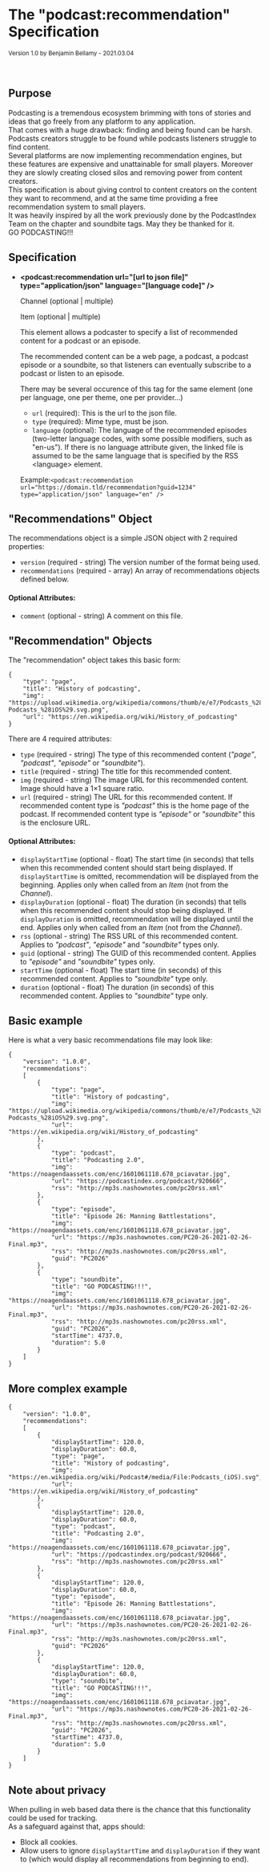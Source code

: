 # The "podcast:recommendation" Specification

<small>Version 1.0 by Benjamin Bellamy - 2021.03.04</small>

<br>

## Purpose

Podcasting is a tremendous ecosystem brimming with tons of stories and ideas that go freely from any platform to any application.  
That comes with a huge drawback: finding and being found can be harsh.  
Podcasts creators struggle to be found while podcasts listeners struggle to find content.  
Several platforms are now implementing recommendation engines, but these features are expensive and unattainable for small players. Moreover they are slowly creating closed silos and removing power from content creators.  
This specification is about giving control to content creators on the content they want to recommend, and at the same time providing a free recommendation system to small players.  
It was heavily inspired by all the work previously done by the PodcastIndex Team on the chapter and soundbite tags. May they be thanked for it.  
GO PODCASTING!!!

## Specification

- **\<podcast:recommendation url="[url to json file]" type="application/json" language="[language code]" />**

    Channel (optional | multiple)

    Item (optional | multiple)

   This element allows a podcaster to specify a list of recommended content for a podcast or an episode.

   The recommended content can be a web page, a podcast, a podcast episode or a soundbite, so that listeners can eventually subscribe to a podcast or listen to an episode.

   There may be several occurence of this tag for the same element (one per language, one per theme, one per provider…)

   - `url` (required): This is the url to the json file.
   - `type` (required): Mime type, must be json.
   - `language` (optional): The language of the recommended episodes (two-letter language codes, with some possible modifiers, such as "en-us"). If there is no language attribute given, the linked file is assumed to be the same language that is specified by the RSS \<language> element. 

   Example:`<podcast:recommendation url="https://domain.tld/recommendation?guid=1234" type="application/json" language="en" />`

## "Recommendations" Object

The recommendations object is a simple JSON object with 2 required properties:

 - `version` (required - string) The version number of the format being used.
 - `recommendations` (required - array) An array of recommendations objects defined below.

#### Optional Attributes:

 - `comment` (optional - string) A comment on this file.


## "Recommendation" Objects

The "recommendation" object takes this basic form:

```
{
	"type": "page",
    "title": "History of podcasting",
	"img": "https://upload.wikimedia.org/wikipedia/commons/thumb/e/e7/Podcasts_%28iOS%29.svg/440px-Podcasts_%28iOS%29.svg.png",
	"url": "https://en.wikipedia.org/wiki/History_of_podcasting"
}
```

There are 4 required attributes:

 - `type` (required - string) The type of this recommended content (*"page"*, *"podcast"*, *"episode"* or *"soundbite"*).
 - `title` (required - string) The title for this recommended content.
 - `img` (required - string) The image URL for this recommended content. Image should have a 1×1 square ratio.
 - `url` (required - string) The URL for this recommended content. If recommended content type is *"podcast"* this is the home page of the podcast. If recommended content type is *"episode"* or *"soundbite"* this is the enclosure URL. 

#### Optional Attributes:

 - `displayStartTime` (optional - float) The start time (in seconds) that tells when this recommended content should start being displayed. If `displayStartTime` is omitted, recommendation will be displayed from the beginning. Applies only when called from an *Item* (not from the *Channel*).
 - `displayDuration` (optional - float) The duration (in seconds) that tells when this recommended content should stop being displayed. If `displayDuration` is omitted, recommendation will be displayed until the end. Applies only when called from an *Item* (not from the *Channel*).
 - `rss` (optional - string) The RSS URL of this recommended content. Applies to *"podcast"*, *"episode"* and *"soundbite"* types only.
 - `guid` (optional - string) The GUID of this recommended content. Applies to *"episode"* and *"soundbite"* types only.
 - `startTime` (optional - float) The start time (in seconds) of this recommended content. Applies to *"soundbite"* type only.
 - `duration` (optional - float) The duration (in seconds) of this recommended content. Applies to *"soundbite"* type only.
 

## Basic example

Here is what a very basic recommendations file may look like:

```
{
    "version": "1.0.0",
    "recommendations":
	[
		{
			"type": "page",
		    "title": "History of podcasting",
			"img": "https://upload.wikimedia.org/wikipedia/commons/thumb/e/e7/Podcasts_%28iOS%29.svg/440px-Podcasts_%28iOS%29.svg.png",
			"url": "https://en.wikipedia.org/wiki/History_of_podcasting"
		},
		{
			"type": "podcast",
			"title": "Podcasting 2.0",
			"img": "https://noagendaassets.com/enc/1601061118.678_pciavatar.jpg",
			"url": "https://podcastindex.org/podcast/920666",
			"rss": "http://mp3s.nashownotes.com/pc20rss.xml"
		},
		{
			"type": "episode",
			"title": "Episode 26: Manning Battlestations",
			"img": "https://noagendaassets.com/enc/1601061118.678_pciavatar.jpg",
			"url": "https://mp3s.nashownotes.com/PC20-26-2021-02-26-Final.mp3",
			"rss": "http://mp3s.nashownotes.com/pc20rss.xml",
			"guid": "PC2026"
		},
		{
			"type": "soundbite",
			"title": "GO PODCASTING!!!",
			"img": "https://noagendaassets.com/enc/1601061118.678_pciavatar.jpg",
			"url": "https://mp3s.nashownotes.com/PC20-26-2021-02-26-Final.mp3",
			"rss": "http://mp3s.nashownotes.com/pc20rss.xml",
			"guid": "PC2026",
			"startTime": 4737.0,
			"duration": 5.0
		}
	]
}
```

## More complex example

```
{
    "version": "1.0.0",
    "recommendations":
	[
		{
			"displayStartTime": 120.0,
			"displayDuration": 60.0,
			"type": "page",
		    "title": "History of podcasting",
			"img": "https://en.wikipedia.org/wiki/Podcast#/media/File:Podcasts_(iOS).svg",
			"url": "https://en.wikipedia.org/wiki/History_of_podcasting"
		},
		{
			"displayStartTime": 120.0,
			"displayDuration": 60.0,
			"type": "podcast",
			"title": "Podcasting 2.0",
			"img": "https://noagendaassets.com/enc/1601061118.678_pciavatar.jpg",
			"url": "https://podcastindex.org/podcast/920666",
			"rss": "http://mp3s.nashownotes.com/pc20rss.xml"
		},
		{
			"displayStartTime": 120.0,
			"displayDuration": 60.0,
			"type": "episode",
			"title": "Episode 26: Manning Battlestations",
			"img": "https://noagendaassets.com/enc/1601061118.678_pciavatar.jpg",
			"url": "https://mp3s.nashownotes.com/PC20-26-2021-02-26-Final.mp3",
			"rss": "http://mp3s.nashownotes.com/pc20rss.xml",
			"guid": "PC2026"
		},
		{
			"displayStartTime": 120.0,
			"displayDuration": 60.0,
			"type": "soundbite",
			"title": "GO PODCASTING!!!",
			"img": "https://noagendaassets.com/enc/1601061118.678_pciavatar.jpg",
			"url": "https://mp3s.nashownotes.com/PC20-26-2021-02-26-Final.mp3",
			"rss": "http://mp3s.nashownotes.com/pc20rss.xml",
			"guid": "PC2026",
			"startTime": 4737.0,
			"duration": 5.0
		}
	]
}
```

## Note about privacy

When pulling in web based data there is the chance that this functionality could be used for tracking.  
As a safeguard against that, apps should:

- Block all cookies.
- Allow users to ignore `displayStartTime` and `displayDuration` if they want to (which would display all recommendations from beginning to end).
